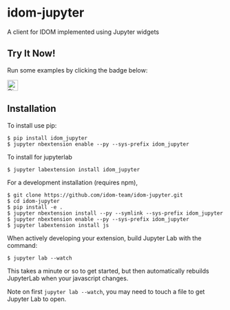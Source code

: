 # idom-jupyter

A client for IDOM implemented using Jupyter widgets

## Try It Now!

Run some examples by clicking the badge below:

<a href="https://mybinder.org/v2/gh/idom-team/idom-jupyter/master?filepath=notebooks%2Fintroduction.ipynb">
    <img alt="Binder" height="25px" src="https://mybinder.org/badge_logo.svg" />
</a>

## Installation

To install use pip:

    $ pip install idom_jupyter
    $ jupyter nbextension enable --py --sys-prefix idom_jupyter

To install for jupyterlab

    $ jupyter labextension install idom_jupyter

For a development installation (requires npm),

    $ git clone https://github.com/idom-team/idom-jupyter.git
    $ cd idom-jupyter
    $ pip install -e .
    $ jupyter nbextension install --py --symlink --sys-prefix idom_jupyter
    $ jupyter nbextension enable --py --sys-prefix idom_jupyter
    $ jupyter labextension install js

When actively developing your extension, build Jupyter Lab with the command:

    $ jupyter lab --watch

This takes a minute or so to get started, but then automatically rebuilds JupyterLab when your javascript changes.

Note on first `jupyter lab --watch`, you may need to touch a file to get Jupyter Lab to open.
